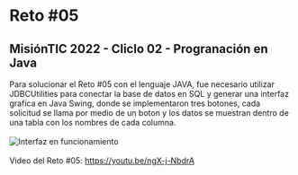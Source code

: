 # Reto #05
## MisiónTIC 2022 - Cliclo 02 - Progranación en Java
Para solucionar el Reto #05 con el lenguaje JAVA, fue necesario utilizar JDBCUtilities para conectar la base de datos en SQL y generar una interfaz grafica en Java Swing, donde se implementaron tres botones, cada solicitud se llama por medio de un boton y los datos se muestran dentro de una tabla con los nombres de cada columna.</br>
</br>
![Interfaz en funcionamiento](https://i.imgur.com/I6WyKv0.gif)
</br>
</br>
Video del Reto #05: https://youtu.be/ngX-j-NbdrA
